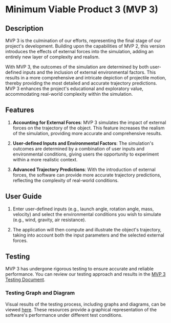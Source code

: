 # Minimum Viable Product 3 (MVP 3)

## Description
MVP 3 is the culmination of our efforts, representing the final stage of our project's development. Building upon the capabilities of MVP 2, this version introduces the effects of external forces into the simulation, adding an entirely new layer of complexity and realism.

With MVP 3, the outcomes of the simulation are determined by both user-defined inputs and the inclusion of external environmental factors. This results in a more comprehensive and intricate depiction of projectile motion, thereby providing the most detailed and accurate trajectory predictions. MVP 3 enhances the project's educational and exploratory value, accommodating real-world complexity within the simulation.

## Features
1. **Accounting for External Forces**: MVP 3 simulates the impact of external forces on the trajectory of the object. This feature increases the realism of the simulation, providing more accurate and comprehensive results.

2. **User-defined Inputs and Environmental Factors**: The simulation's outcomes are determined by a combination of user inputs and environmental conditions, giving users the opportunity to experiment within a more realistic context.

3. **Advanced Trajectory Predictions**: With the introduction of external forces, the software can provide more accurate trajectory predictions, reflecting the complexity of real-world conditions.

## User Guide
1. Enter user-defined inputs (e.g., launch angle, rotation angle, mass, velocity) and select the environmental conditions you wish to simulate (e.g., wind, gravity, air resistance).

2. The application will then compute and illustrate the object's trajectory, taking into account both the input parameters and the selected external forces.

## Testing
MVP 3 has undergone rigorous testing to ensure accurate and reliable performance. You can review our testing approach and results in the [MVP 3 Testing Document](https://gitlab.com/sseboys/ense375-project/-/blob/mvpThree/TESTING.md).

### Testing Graph and Diagram
Visual results of the testing process, including graphs and diagrams, can be viewed [here](https://gitlab.com/sseboys/ense375-project/-/tree/mvpThree/GraphDiagram). These resources provide a graphical representation of the software's performance under different test conditions.

